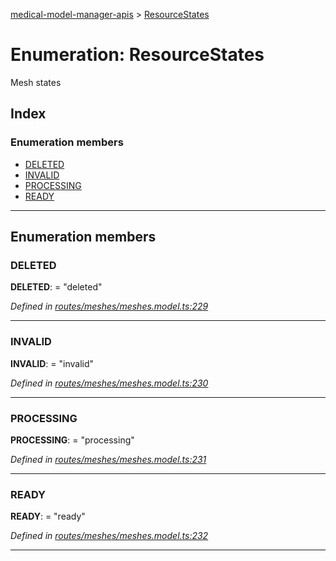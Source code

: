 [medical-model-manager-apis](../README.md) > [ResourceStates](../enums/resourcestates.md)

# Enumeration: ResourceStates

Mesh states

## Index

### Enumeration members

* [DELETED](resourcestates.md#deleted)
* [INVALID](resourcestates.md#invalid)
* [PROCESSING](resourcestates.md#processing)
* [READY](resourcestates.md#ready)

---

## Enumeration members

<a id="deleted"></a>

###  DELETED

**DELETED**:  = "deleted"

*Defined in [routes/meshes/meshes.model.ts:229](https://github.com/drryanjames/medical-model-management-apis/blob/8ee5c63/src/routes/meshes/meshes.model.ts#L229)*

___
<a id="invalid"></a>

###  INVALID

**INVALID**:  = "invalid"

*Defined in [routes/meshes/meshes.model.ts:230](https://github.com/drryanjames/medical-model-management-apis/blob/8ee5c63/src/routes/meshes/meshes.model.ts#L230)*

___
<a id="processing"></a>

###  PROCESSING

**PROCESSING**:  = "processing"

*Defined in [routes/meshes/meshes.model.ts:231](https://github.com/drryanjames/medical-model-management-apis/blob/8ee5c63/src/routes/meshes/meshes.model.ts#L231)*

___
<a id="ready"></a>

###  READY

**READY**:  = "ready"

*Defined in [routes/meshes/meshes.model.ts:232](https://github.com/drryanjames/medical-model-management-apis/blob/8ee5c63/src/routes/meshes/meshes.model.ts#L232)*

___

